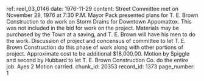 ref: reel_03_0146
date: 1976-11-29
content: Street Committee met on November 29, 1976 at 7:30 P.M. Mayor Pack presented plans for T. E. Brown Construction to do work on Storm Drains for Downtown Appomattox. This was not included in the bid for work on the project. Materials may be purchased by the Town at a saving, and T. E. Brown will have his men to do the work. Discussion of project and concensus of committee to let T. E. Brown Construction do this phase of work along with other portions of project. Approximate cost to be additional $18,000.00.
Motion by Spiggle and second by Hubbard to let T. E. Brown Construction Co. do the entire job. Ayes 2 Motion carried.
chunk_id: 20353
record_id: 1373
page_number: 1

